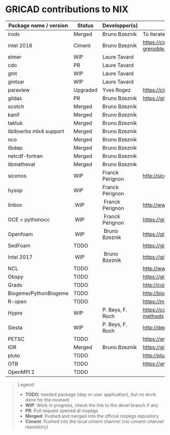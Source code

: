 # GRICAD contributions to NIX

| Package name / version | Status          | Developper(s)           | Informations / Links                                                                                     |
|------------------------|-----------------|-------------------------|----------------------------------------------------------------------------------------------------------|
| irods                  | Merged   | Bruno Bzeznik           | To iterate: https://github.com/NixOS/nixpkgs/pull/19898                                                  |
| intel 2016             | Ciment   | Bruno Bzeznik           | https://ciment.ujf-grenoble.fr/wiki/index.php/NIX_packaging_WIP#Compilateurs_et_libs_Intel_2016          |
| elmer                  | WIP      | Laure Tavard            |                                                                                                          |
| cdo                    | PR       | Laure Tavard            |                                                                                                          |
| gmt                    | WIP      | Laure Tavard            |                                                                                                          |
| gmtsar                 | WIP      | Laure Tavard            |                                                                                                          |
| paraview               | Upgraded | Yves Rogez              | https://ciment.ujf-grenoble.fr/wiki/index.php/NIX_packaging_WIP#Paraview                                 |
| gildas                 | PR      | Bruno Bzeznik           |  https://github.com/NixOS/nixpkgs/pull/27138               |
| scotch                 | Merged   | Bruno Bzeznik           | |
| kanif                  | Merged   | Bruno Bzeznik           | |
| taktuk                 | Merged   | Bruno Bzeznik           | |
| libibverbs mlx4 support| Merged   | Bruno Bzeznik           | |
| nco                    | Merged   | Bruno Bzeznik           | |
| libdap                 | Merged   | Bruno Bzeznik           | |
| netcdf-fortran         | Merged   | Bruno Bzeznik           | |
| libmatheval            | Merged   | Bruno Bzeznik           | |
| siconos                | WIP      | Franck Pérignon         | http://siconos.gforge.inria.fr/
| hysop                  | WIP      | Franck Pérignon         | |
| linbox                 | WIP      | Franck Pérignon         |  http://www.linalg.org
| OCE + pythonocc        | WIP      | Franck Pérignon         |  https://github.com/tpaviot/oce, http://www.pythonocc.org
| Openfoam               | WIP      | Bruno Bzeznik           |  https://github.com/Gricad/nix-ciment-channel/tree/openfoam |
| SedFoam                | TODO     |                         | https://github.com/SedFoam/sedfoam |
| Intel 2017             | WIP      | Bruno Bzeznik           |  https://github.com/Gricad/nix-ciment-channel/tree/intel |
| NCL                    | TODO     |                         |  http://www.ncl.ucar.edu/current_release.shtml (opendap) |
| Obspy                  | TODO     |                         | https://github.com/obspy/obspy/wiki |
| Grads                  | TODO     |                         | http://cola.gmu.edu/grads/ |
| Biogeme/PythonBiogeme  | TODO     |                         | http://biogeme.epfl.ch/install.html |
| R-open                 | TODO     |                         | https://mran.revolutionanalytics.com/rro/ |
| Hypre                  | WIP      | P. Beys, F. Roch        | https://computation.llnl.gov/projects/hypre-scalable-linear-solvers-multigrid-methods|
| Siesta                 | WIP      | P. Beys, F. Roch        | http://departments.icmab.es/leem/siesta/ |
| PETSC                  | TODO     |                         | https://www.mcs.anl.gov/petsc/ (several compil options, cf Froggy|
| IOR                    | Merged   | Bruno Bzeznik           | https://github.com/NixOS/nixpkgs/tree/master/pkgs/tools/system/ior |
| pluto                  | TODO     |                         | http://plutocode.ph.unito.it/Download.html |
| OTB                    | TODO     |                         | https://www.orfeo-toolbox.org/download/ |
| OpenMPI 2              | TODO     |                         | |

> Legend:
>
> * **TODO**: needed package (dep or user application), but no work done for the moment
> * **WIP**: Work in progress, check the link to the devel branch if any
> * **PR**: Pull request opened at nixpkgs
> * **Merged**: Pushed and merged into the official nixpkgs repository
> * **Ciment**: Pushed into the local ciment channel (nix-ciment-channel repository)
